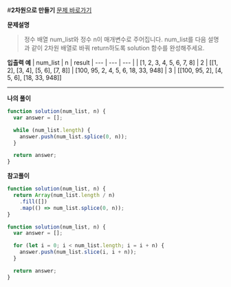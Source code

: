 #**2차원으로 만들기**
[문제 바로가기](https://school.programmers.co.kr/learn/courses/30/lessons/120842)

**문제설명**

> 정수 배열 num_list와 정수 n이 매개변수로 주어집니다. num_list를 다음 설명과 같이 2차원 배열로 바꿔 return하도록 solution 함수를 완성해주세요.

**입출력 예**
| num_list | n | result
| --- | --- | --- |
| [1, 2, 3, 4, 5, 6, 7, 8] | 2 | [[1, 2], [3, 4], [5, 6], [7, 8]]
| [100, 95, 2, 4, 5, 6, 18, 33, 948] | 3 | [[100, 95, 2], [4, 5, 6], [18, 33, 948]]

---

**나의 풀이**

```javascript
function solution(num_list, n) {
  var answer = [];

  while (num_list.length) {
    answer.push(num_list.splice(0, n));
  }

  return answer;
}
```

**참고풀이**

```javascript
function solution(num_list, n) {
  return Array(num_list.length / n)
    .fill([])
    .map(() => num_list.splice(0, n));
}
```

```javascript
function solution(num_list, n) {
  var answer = [];

  for (let i = 0; i < num_list.length; i = i + n) {
    answer.push(num_list.slice(i, i + n));
  }

  return answer;
}
```

